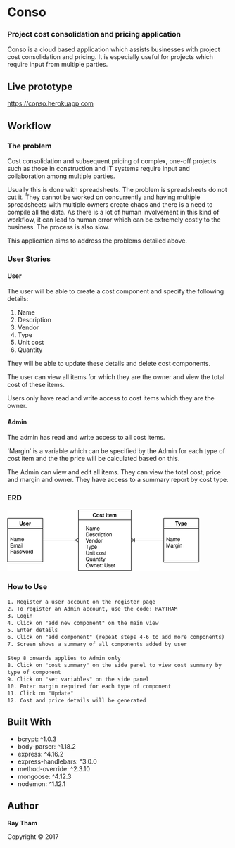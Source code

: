 # Conso
### Project cost consolidation and pricing application

Conso is a cloud based application which assists businesses with project cost consolidation and pricing. It is especially useful for projects which require input from multiple parties.

## Live prototype
https://conso.herokuapp.com

## Workflow

### The problem

Cost consolidation and subsequent pricing of complex, one-off projects such as those in construction and IT systems require input and collaboration among multiple parties.

Usually this is done with spreadsheets. The problem is spreadsheets do not cut it. They cannot be worked on concurrently and having multiple spreadsheets with multiple owners create chaos and there is a need to compile all the data. As there is a lot of human involvement in this kind of workflow, it can lead to human error which can be extremely costly to the business. The process is also slow.

This application aims to address the problems detailed above.

### User Stories

#### User
The user will be able to create a cost component and specify the following details:
1. Name
2. Description
3. Vendor
4. Type
5. Unit cost
6. Quantity

They will be able to update these details and delete cost components.

The user can view all items for which they are the owner and view the total cost of these items.

Users only have read and write access to cost items which they are the owner.

#### Admin
The admin has read and write access to all cost items.

'Margin' is a variable which can be specified by the Admin for each type of cost item and the the price will be calculated based on this.

The Admin can view and edit all items. They can view the total cost, price and margin and owner.
They have access to a summary report by cost type.

### ERD

![ERD](/ERD_project_2.png)

### How to Use
```
1. Register a user account on the register page
2. To register an Admin account, use the code: RAYTHAM
3. Login
4. Click on "add new component" on the main view
5. Enter details
6. Click on "add component" (repeat steps 4-6 to add more components)
7. Screen shows a summary of all components added by user

Step 8 onwards applies to Admin only
8. Click on "cost summary" on the side panel to view cost summary by type of component
9. Click on "set variables" on the side panel
10. Enter margin required for each type of component
11. Click on "Update"
12. Cost and price details will be generated
```



## Built With

* bcrypt: ^1.0.3
* body-parser: ^1.18.2
* express: ^4.16.2
* express-handlebars: ^3.0.0
* method-override: ^2.3.10
* mongoose: ^4.12.3
* nodemon: ^1.12.1



## Author

**Ray Tham**

Copyright © 2017



<!-- ## Acknowledgments

* -->
